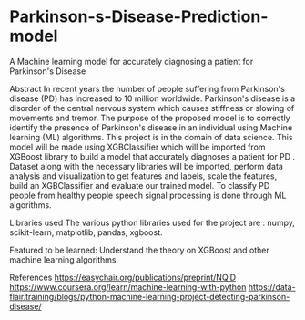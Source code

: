 # Parkinson-s-Disease-Prediction-model
A Machine learning model for accurately diagnosing a patient for Parkinson's Disease

Abstract
In recent years the number of people suffering from Parkinson's disease (PD) has increased to 10 million worldwide. Parkinson's disease is a disorder of the central nervous system which causes stiffness or slowing of movements and tremor. The purpose of the proposed model is to correctly identify the presence of Parkinson's disease in an individual using Machine learning (ML) algorithms. This project is in the domain of data science. This model will be made using XGBClassifier which will be imported from XGBoost library to build a model that accurately diagnoses a patient for PD . Dataset along with the necessary libraries will be imported, perform data analysis and visualization to get  features and labels, scale the features, build an XGBClassifier and evaluate our trained model. To classify PD people from healthy people speech signal processing is done through ML algorithms.

Libraries used
The various python libraries used for the project are : numpy, scikit-learn, matplotlib, pandas, xgboost.

Featured to be learned:
Understand the theory on XGBoost and other machine learning algorithms


References
https://easychair.org/publications/preprint/NQlD
https://www.coursera.org/learn/machine-learning-with-python
https://data-flair.training/blogs/python-machine-learning-project-detecting-parkinson-disease/

